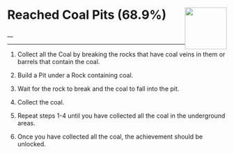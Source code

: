 # Reached Coal Pits (68.9%) <img style="float: right;" src="https://cdn.akamai.steamstatic.com/steamcommunity/public/images/apps/881100/758f9b900906a4dd07fc120aba01daf5e3851045.jpg" width="96" height="96">

__

---

1. Collect all the Coal by breaking the rocks that have coal veins in them or barrels that contain the coal.

2. Build a Pit under a Rock containing coal.

3. Wait for the rock to break and the coal to fall into the pit.

4. Collect the coal.

5. Repeat steps 1-4 until you have collected all the coal in the underground areas.

6. Once you have collected all the coal, the achievement should be unlocked.